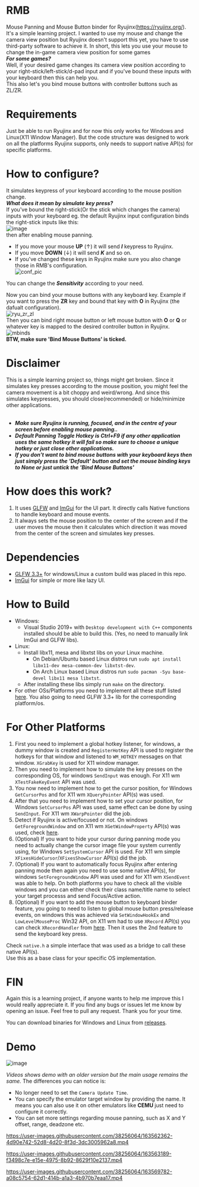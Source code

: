 # RMB
Mouse Panning and Mouse Button binder for Ryujinx(https://ryujinx.org/).<br/>
It's a simple learning project. I wanted to use my mouse and change the camera view position but Ryujinx doesn't support this yet, you have to use third-party software to achieve it. In short, this lets you use your mouse to change the in-game camera view position for some games<br/>
**_For some games?_**<br/>
Well, if your desired game changes its camera view position according to your right-stick/left-stick/d-pad input and if you've bound these inputs with your keyboard then this can help you.<br/>
This also let's you bind mouse buttons with controller buttons such as ZL/ZR.

# Requirements
Just be able to run Ryujinx and for now this only works for Windows and Linux(X11 Window Manager).
But the code structure was designed to work on all the platforms Ryujinx supports, only needs to support native API(s) for specific platforms.

# How to configure?
It simulates keypress of your keyboard according to the mouse position change.<br/>
**_What does it mean by simulate key press?_**<br/>
If you've bound the right-stick(Or the stick which changes the camera) inputs with your keyboard eg. the default Ryujinx input configuration binds the right-stick inputs like this:<br/>
![image](https://i.ibb.co/CbptV6w/image.png)<br/>
then after enabling mouse panning.<br/>
* If you move your mouse **UP** (↑) it will send **_I_** keypress to Ryujinx.<br/>
* If you move **DOWN** (↓) it will send **_K_** and so on.<br/>
* If you've changed these keys in Ryujinx make sure you also change those in RMB's configuration.<br/>
![conf_pic](https://user-images.githubusercontent.com/38256064/163551837-57ecccab-69f2-428b-94c6-ea32d1166d2f.png)<br/>

You can change the **_Sensitivity_** according to your need.<br/>

Now you can bind your mouse buttons with any keyboard key. Example if you want to press the **ZR** key and bound that key with **O** in Ryujinx (the dafualt configuration).<br/>
![ryu_zr_zl](https://user-images.githubusercontent.com/38256064/163552661-93081905-d60b-4480-834f-4ea4b3173c20.png)<br/>
Then you can bind right mouse button or left mouse button with **O** or **Q** or whatever key is mapped to the desired controller button in Ryujinx.<br/>
![mbinds](https://user-images.githubusercontent.com/38256064/163568717-ed7145a2-643b-4002-8e4e-d3e75f0d260a.png)<br/>
**BTW, make sure 'Bind Mouse Buttons' is ticked.**

# Disclaimer
This is a simple learning project so, things might get broken. Since it simulates key presses according to the mouse position, you might feel the camera movement is a bit choppy and weird/wrong. And since this simulates keypresses, you should close(recommended) or hide/minimize other applications.<br/><br/>
* **_Make sure Ryujinx is running, focused, and in the centre of your screen before enabling mouse panning.._**
* **_Default Panning Toggle Hotkey is Ctrl+F9 if any other application uses the same hotkey it will fail so make sure to choose a unique hotkey or just close other applications._**
* **_If you don't want to bind mouse buttons with your keyboard keys then just simply press the 'Default' button and set the mouse binding keys to None or just untick the 'Bind Mouse Buttons'_**

# How does this work?
1. It uses [GLFW](https://www.glfw.org/) and [ImGui](https://github.com/ocornut/imgui) for the UI part. It directly calls Native functions to handle keyboard and mouse events.
2. It always sets the mouse position to the center of the screen and if the user moves the mouse then it calculates which direction it was moved from the center of the screen and simulates key presses.

# Dependencies
* [GLFW 3.3+](https://github.com/glfw/glfw/) for windows/Linux a custom build was placed in this repo.
* [ImGui](https://github.com/ocornut/imgui) for simple or more like lazy UI.

# How to Build
* Windows: 
  - Visual Studio 2019+ with `Desktop development with C++` components installed should be able to build this. (Yes, no need to manually link ImGui and GLFW libs).
* Linux:
  - Install libx11, mesa and libxtst libs on your Linux machine.
    - On Debian/Ubuntu based Linux distros run `sudo apt install libx11-dev mesa-common-dev libxtst-dev`.
    - On Arch Linux based Linux distros run `sudo pacman -Syu base-devel libx11 mesa libxtst`.
  - After installing these libs simply run `make` on the directory.
* For other OSs/Platforms you need to implement all these stuff listed [here](#for-other-platforms). You also going to need GLFW 3.3+ lib for the corresponding platform/os.

# For Other Platforms
1. First you need to implement a global hotkey listener, for windows, a dummy window is created and `RegisterHotKey` API is used to register the hotkeys for that window and listened to `WM_HOTKEY` messages on that window. `XGrabKey` is used for X11 window manager.
2. Then you need to implement how to simulate the key presses on the corresponding OS, for windows `SendInput` was enough. For X11 wm `XTestFakeKeyEvent` API was used.
3. You now need to implement how to get the cursor position, for Windows `GetCursorPos` and for X11 wm `XQueryPointer` API(s) was used.
4. After that you need to implement how to set your cursor position, for Windows `SetCursorPos` API was used, same effect can be done by using `SendInput`. For X11 wm `XWarpPointer` did the job.
5. Detect if Ryujinx is active/focused or not. On windows `GetForegroundWindow` and on X11 wm `XGetWindowProperty` API(s) was used, check [here](https://github.com/IamSanjid/RMB/blob/main/linux/linux_native.cpp#L513).
6. (Optional) If you want to hide your cursor during panning mode you need to actually change the cursor image file your system currently using, for Windows `SetSystemCursor` API is used. For X11 wm simple `XFixesHideCursor`/`XFixesShowCursor` API(s) did the job.
7. (Optional) If you want to automatically focus Ryujinx after entering panning mode then again you need to use some native API(s), for windows `SetForegroundWindow` API was used and for X11 wm `XSendEvent` was able to help. On both platforms you have to check all the visible windows and you can either check their class name/title name to select your target processs and send Focus/Active action.
8. (Optional) If you want to add the mouse button to keyboard binder feature, you going to need to listen to global mouse button press/release events, on windows this was achieved via `SetWindowHookEx` and `LowLevelMouseProc` Win32 API, on X11 wm had to use `XRecord` API(s) you can check `XRecordHandler` from [here](https://github.com/IamSanjid/RMB/blob/main/linux/linux_native.cpp#L26). Then it uses the 2nd feature to send the keyboard key press.

Check `native.h` a simple interface that was used as a bridge to call these native API(s).<br/>
Use this as a base class for your specific OS implementation.

# FIN
Again this is a learning project, if anyone wants to help me improve this I would really appreciate it. If you find any bugs or issues let me know by opening an issue. Feel free to pull any request. Thank you for your time.<br/>

You can download binaries for Windows and Linux from [releases](https://github.com/IamSanjid/RMB/releases/).

# Demo
![image](https://github.com/IamSanjid/RMB/assets/38256064/7d7d3e81-3ac6-4b83-9fc2-5da722dd5e70)<br/>

*Videos shows demo with an older version but the main usage remains the same.*
The differences you can notice is:
* No longer need to set the `Camera Update Time`.
* You can specify the emulator target window by providing the name. It means you can also use it on other emulators like **CEMU** just need to configure it correctly.
* You can set more settings regarding mouse panning, such as X and Y offset, range, deadzone etc.

https://user-images.githubusercontent.com/38256064/163562362-4d90e742-52d8-4d20-8f3d-3dc3005962a8.mp4

https://user-images.githubusercontent.com/38256064/163563189-f3498c7e-e15e-4975-8b92-8629f10e2137.mp4

https://user-images.githubusercontent.com/38256064/163569782-a08c5754-62d1-414b-a1a3-4b970b7eaa17.mp4
